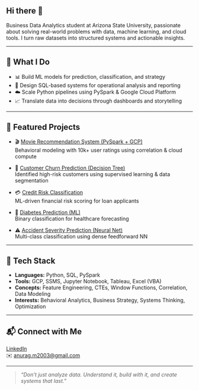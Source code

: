 ## Hi there 👋

Business Data Analytics student at Arizona State University, passionate about solving real-world problems with data, machine learning, and cloud tools. I turn raw datasets into structured systems and actionable insights.

---

## 🧠 What I Do

- 📊 Build ML models for prediction, classification, and strategy  
- 🧩 Design SQL-based systems for operational analysis and reporting  
- ☁️ Scale Python pipelines using PySpark & Google Cloud Platform  
- 📈 Translate data into decisions through dashboards and storytelling

---

## 🚀 Featured Projects

- 🎬 [Movie Recommendation System (PySpark + GCP)](https://github.com/anurag-mish/Movie-Recommendation-GCP-Analytics)  
  Behavioral modeling with 10k+ user ratings using correlation & cloud compute  

- 🔁 [Customer Churn Prediction (Decision Tree)](https://github.com/anurag-mish/Customer-Churn-Decision-Tree)  
  Identified high-risk customers using supervised learning & data segmentation  

- 💳 [Credit Risk Classification](https://github.com/anurag-mish/Credit-Risk-Decision-Tree)  
  ML-driven financial risk scoring for loan applicants  

- 🧬 [Diabetes Prediction (ML)](https://github.com/anurag-mish/Diabetes-Prediction-ML)  
  Binary classification for healthcare forecasting  

- ⚠️ [Accident Severity Prediction (Neural Net)](https://github.com/anurag-mish/Accident-Severity-Prediction-NN)  
  Multi-class classification using dense feedforward NN

---

## 🧰 Tech Stack

- **Languages:** Python, SQL, PySpark  
- **Tools:** GCP, SSMS, Jupyter Notebook, Tableau, Excel (VBA)  
- **Concepts:** Feature Engineering, CTEs, Window Functions, Correlation, Data Modeling  
- **Interests:** Behavioral Analytics, Business Strategy, Systems Thinking, Optimization

---

## 📬 Connect with Me

[LinkedIn](https://linkedin.com/in/anurag003)  
✉️ anurag.m2003@gmail.com  

---

> *“Don’t just analyze data. Understand it, build with it, and create systems that last.”*
<!--
**anurag-mish/anurag-mish** is a ✨ _special_ ✨ repository because its `README.md` (this file) appears on your GitHub profile.

Here are some ideas to get you started:

- 🔭 I’m currently working on ...
- 🌱 I’m currently learning ...
- 👯 I’m looking to collaborate on ...
- 🤔 I’m looking for help with ...
- 💬 Ask me about ...
- 📫 How to reach me: ...
- 😄 Pronouns: ...
- ⚡ Fun fact: ...
-->
